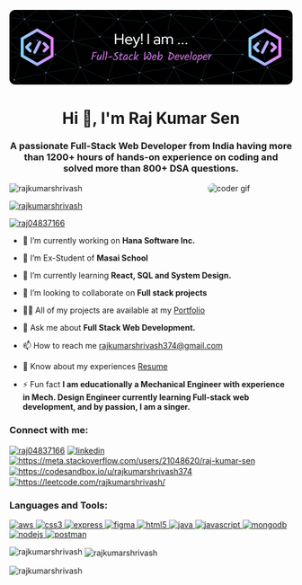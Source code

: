 ![MasterHead](./github-header-image.png)
<h1 align="center">Hi 👋, I'm Raj Kumar Sen</h1>
<h3 align="center">A passionate Full-Stack Web Developer from India having more than 1200+ hours of hands-on experience on coding and solved more than 800+ DSA questions.</h3>
<img src="https://media0.giphy.com/media/qgQUggAC3Pfv687qPC/giphy.gif" align="right" alt="coder gif" width="30%" style="border-radius:20px;">

<p align="left"> <img src="https://komarev.com/ghpvc/?username=rajkumarshrivash&label=Profile%20views&color=0e75b6&style=flat" alt="rajkumarshrivash" /></p>

<p align="left"> <a href="https://github.com/ryo-ma/github-profile-trophy"><img src="https://github-profile-trophy.vercel.app/?username=rajkumarshrivash" alt="rajkumarshrivash" /></a> </p>

<p align="left"> <a href="https://twitter.com/raj04837166" target="_blank"><img src="https://img.shields.io/twitter/follow/raj04837166?logo=twitter&style=for-the-badge" alt="raj04837166" /></a> </p>

- 🔭 I’m currently working on **Hana Software Inc.**

- 🔭 I’m Ex-Student of **Masai School**

- 🌱 I’m currently learning **React, SQL and System Design.**

- 👯 I’m looking to collaborate on **Full stack projects**

- 👨‍💻 All of my projects are available at my [Portfolio](https://rajkumarshrivash.github.io/)
<!-- - My Portfolio <a href="https://rajkumarshrivash.github.io/">Click here</a> -->
<!-- -   https://rajkumarshrivash.github.io/ -->



- 💬 Ask me about **Full Stack Web Development.**

- 📫 How to reach me [rajkumarshrivash374@gmail.com](rajkumarshrivash374@gmail.com)

- 📄 Know about my experiences [Resume](https://drive.google.com/file/d/1h2bvMLgVDIAMnLiWZxMrdw_6wrBuLnhH/view?usp=share_link)

- ⚡ Fun fact **I am educationally a Mechanical Engineer with experience in Mech. Design Engineer currently learning Full-stack web development, and by passion, I am a singer.**

<h3 align="left">Connect with me:</h3>
<p align="left" >
<a href="https://twitter.com/raj04837166" target="_blank"><img align="center" src="https://upload.wikimedia.org/wikipedia/commons/thumb/4/4f/Twitter-logo.svg/2491px-Twitter-logo.svg.png" alt="raj04837166" height="30" width="40" /></a>
<a href="http://linkedin.com/in/raj-kumar-sen-b9b2b319b" target="_blank"><img align="center" src="https://cdn-icons-png.flaticon.com/512/174/174857.png" alt="linkedin" height="30" width="40" /></a>
<a href="https://stackoverflow.com/users/21048620/raj-kumar-sen" target="_blank"><img align="center" src="https://encrypted-tbn0.gstatic.com/images?q=tbn:ANd9GcR_Sz_b0DT-gRXj4YTyFs5oJ8OmqyJsR0BsjbLar5XBWVCUBNHRGoOkd7wTe-7iEjsqIHk&usqp=CAU" alt="https://meta.stackoverflow.com/users/21048620/raj-kumar-sen" height="30" width="40" /></a>
<a href="https://codesandbox.com/https://codesandbox.io/u/rajkumarshrivash374" target="_blank"><img align="center" src="https://img.stackshare.io/service/7434/Screen_20Shot_202017-08-11_20at_205.55.05_20AM.png" alt="https://codesandbox.io/u/rajkumarshrivash374" height="30" width="40" /></a>
<!-- <a href="https://www.facebook.com/rajkumar.shrivash.1/" target="_blank"><img align="center" src="https://upload.wikimedia.org/wikipedia/commons/thumb/c/cd/Facebook_logo_%28square%29.png/240px-Facebook_logo_%28square%29.png" alt="edit https://www.facebook.com/rajkumar.shrivash.1" height="30" width="40" /></a> -->
<!-- <a href="https://www.instagram.com/raj_kumar_shrivash/?igshid=ZDdkNTZiNTM%3D" target="_blank"><img align="center" src="https://upload.wikimedia.org/wikipedia/commons/thumb/e/e7/Instagram_logo_2016.svg/2048px-Instagram_logo_2016.svg.png" alt="raj_kumar_shrivash" height="30" width="40" /></a> -->
<!-- <a href="https://www.youtube.com/@rajkibaat01" target="_blank"><img align="center" src="https://upload.wikimedia.org/wikipedia/commons/thumb/0/09/YouTube_full-color_icon_%282017%29.svg/800px-YouTube_full-color_icon_%282017%29.svg.png" alt="https://youtube.com/@rajkibaat01" height="30" width="40" /></a> -->
<!-- <a href="https://www.hackerrank.com/rajkumarshrivas2" target="_blank"><img align="center" src="https://upload.wikimedia.org/wikipedia/commons/6/65/HackerRank_logo.png" alt="https://www.hackerrank.com/rajkumarshrivas2" height="30" width="40" /></a> -->
<a href="https://leetcode.com/rajkumarshrivash/" target="_blank"><img align="center" src="https://repository-images.githubusercontent.com/408927712/1c5ce46e-266f-43f0-b543-75bf341239b5" alt="https://leetcode.com/rajkumarshrivash/" height="30" width="40" /></a>
</p>

<h3 align="left">Languages and Tools:</h3>
<p align="left"> <a href="https://aws.amazon.com" target="_blank" rel="noreferrer"> <img src="https://miro.medium.com/max/1400/1*kLxGwQM5jEi8qGapSqcIxA.png" alt="aws" width="40" height="40"/> </a> <a href="https://www.w3schools.com/css/" target="_blank" rel="noreferrer"> <img src="https://yt3.googleusercontent.com/dW6to0x5Crmeh7yi-YPLcQRqVrBtx2BSh8eoKTJbE8NbjloQ0sqlmdszIlxokJU_97-ndOt_=s900-c-k-c0x00ffffff-no-rj" alt="css3" width="40" height="40"/> </a> <a href="https://expressjs.com" target="_blank" rel="noreferrer"> <img src="https://i0.wp.com/iotbyhvm.ooo/wp-content/uploads/2019/01/expressjs.png?fit=872%2C472&ssl=1" alt="express" width="40" height="40"/> </a> <a href="https://www.figma.com/" target="_blank" rel="noreferrer"> <img src="https://www.vectorlogo.zone/logos/figma/figma-icon.svg" alt="figma" width="40" height="40"/> </a> <a href="https://www.w3.org/html/" target="_blank" rel="noreferrer"> <img src="https://upload.wikimedia.org/wikipedia/commons/thumb/6/61/HTML5_logo_and_wordmark.svg/2048px-HTML5_logo_and_wordmark.svg.png" alt="html5" width="40" height="40"/> </a> <a href="https://www.java.com" target="_blank" rel="noreferrer"> <img src="https://c8.alamy.com/comp/PH8262/java-logo-illustration-programming-technology-PH8262.jpg" alt="java" width="40" height="40"/> </a> <a href="https://developer.mozilla.org/en-US/docs/Web/JavaScript" target="_blank" rel="noreferrer"> <img src="https://upload.wikimedia.org/wikipedia/commons/thumb/9/99/Unofficial_JavaScript_logo_2.svg/480px-Unofficial_JavaScript_logo_2.svg.png" alt="javascript" width="40" height="40"/> </a> <a href="https://www.mongodb.com/" target="_blank" rel="noreferrer"> <img src="https://findlogovector.com/wp-content/uploads/2022/04/mongodb-logo-vector-2022.png" alt="mongodb" width="40" height="40"/> </a> <a href="https://nodejs.org" target="_blank" rel="noreferrer"> <img src="https://www.vectorlogo.zone/logos/nodejs/nodejs-ar21.png" alt="nodejs" width="40" height="40"/> </a> 
<!--   <a href="https://www.photoshop.com/en" target="_blank" rel="noreferrer"> <img src="https://upload.wikimedia.org/wikipedia/commons/thumb/a/af/Adobe_Photoshop_CC_icon.svg/640px-Adobe_Photoshop_CC_icon.svg.png" alt="photoshop" width="40" height="40"/> </a>  -->
  <a href="https://postman.com" target="_blank" rel="noreferrer"> <img src="https://www.vectorlogo.zone/logos/getpostman/getpostman-icon.svg" alt="postman" width="40" height="40"/> </a> </p>

<p><img align="left" src="https://github-readme-stats.vercel.app/api/top-langs?username=rajkumarshrivash&show_icons=true&locale=en&layout=compact" alt="rajkumarshrivash" /></p>

<p>&nbsp;<img align="center" src="https://github-readme-stats.vercel.app/api?username=rajkumarshrivash&show_icons=true&locale=en" alt="rajkumarshrivash" /></p>

<p><img align="center" src="https://github-readme-streak-stats.herokuapp.com/?user=rajkumarshrivash&" alt="rajkumarshrivash" /></p>
